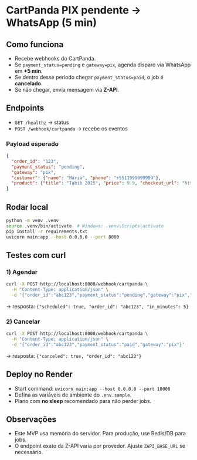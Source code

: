 # CartPanda PIX pendente → WhatsApp (5 min)

## Como funciona
- Recebe webhooks do CartPanda.
- Se `payment_status=pending` e `gateway=pix`, agenda disparo via WhatsApp em **+5 min**.
- Se dentro desse período chegar `payment_status=paid`, o job é **cancelado**.
- Se não chegar, envia mensagem via **Z-API**.

## Endpoints
- `GET /healthz` → status
- `POST /webhook/cartpanda` → recebe os eventos

### Payload esperado
```json
{
  "order_id": "123",
  "payment_status": "pending",
  "gateway": "pix",
  "customer": {"name": "Maria", "phone": "+5511999999999"},
  "product": {"title": "Tabib 2025", "price": 9.9, "checkout_url": "https://.../checkout/xyz"}
}
```

## Rodar local
```bash
python -m venv .venv
source .venv/bin/activate  # Windows: .venv\Scripts\activate
pip install -r requirements.txt
uvicorn main:app --host 0.0.0.0 --port 8000
```

## Testes com curl
### 1) Agendar
```bash
curl -X POST http://localhost:8000/webhook/cartpanda \
  -H "Content-Type: application/json" \
  -d '{"order_id":"abc123","payment_status":"pending","gateway":"pix","customer":{"name":"Maria","phone":"+5511999999999"},"product":{"title":"Tabib 2025","price":9.9,"checkout_url":"https://checkout"}}'
```
→ resposta: `{"scheduled": true, "order_id": "abc123", "in_minutes": 5}`

### 2) Cancelar
```bash
curl -X POST http://localhost:8000/webhook/cartpanda \
  -H "Content-Type: application/json" \
  -d '{"order_id":"abc123","payment_status":"paid","gateway":"pix"}'
```
→ resposta: `{"canceled": true, "order_id": "abc123"}`

## Deploy no Render
- Start command: `uvicorn main:app --host 0.0.0.0 --port 10000`
- Defina as variáveis de ambiente do `.env.sample`.
- Plano com **no sleep** recomendado para não perder jobs.

## Observações
- Este MVP usa memória do servidor. Para produção, use Redis/DB para jobs.
- O endpoint exato da Z-API varia por provedor. Ajuste `ZAPI_BASE_URL` se necessário.
